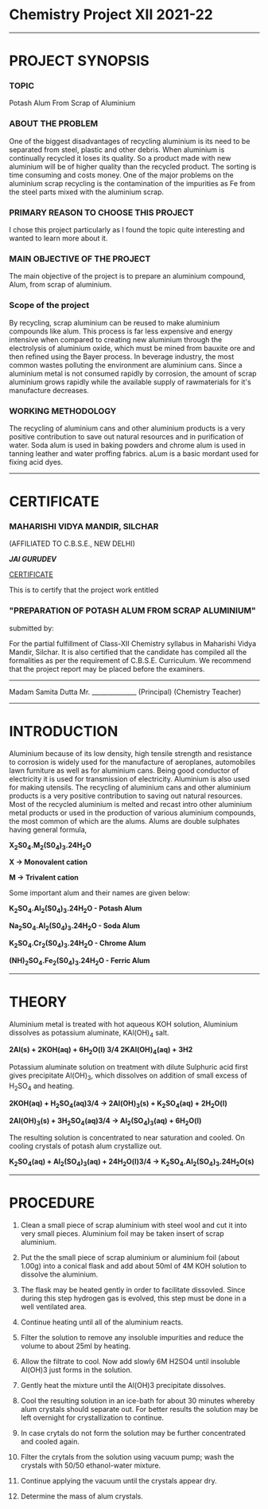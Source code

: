 # Chemistry Project XII 2021-22

---

# PROJECT SYNOPSIS

### TOPIC
Potash Alum From Scrap of Aluminium

### ABOUT THE PROBLEM
One of the biggest disadvantages of recycling aluminium is its need to be separated from steel, plastic and other debris. When aluminium is continually recycled it loses its quality. So a product made with new aluminium will be of higher quality than the recycled product. The sorting is time consuming and costs money. One of the major problems on the aluminium scrap recycling is the contamination of the impurities as Fe from the steel parts mixed with the aluminium scrap.

### PRIMARY REASON TO CHOOSE THIS PROJECT
I chose this project particularly as I found the topic quite interesting and wanted to learn more about it.

### MAIN OBJECTIVE OF THE PROJECT
The main objective of the project is to prepare an aluminium compound, Alum, from scrap of aluminium.

### Scope of the project
By recycling, scrap aluminium can be reused to make aluminium compounds like alum. This process is far less expensive and energy intensive when compared to creating new aluminium through the electrolysis of aluminium oxide, which must be mined from bauxite ore and then refined using the Bayer process. In beverage industry, the most common wastes polluting the environment are aluminium cans. Since a aluminium metal is not consumed rapidly by corrosion, the amount of scrap aluminium grows rapidly while the available supply of rawmaterials for it's manufacture decreases.

### WORKING METHODOLOGY
The recycling of aluminium cans and other aluminium products is a very positive contribution to save out natural resources and in purification of water. Soda alum is used in baking powders and chrome alum is used in tanning leather and water proffing fabrics. aLum is a basic mordant used for fixing acid dyes.


---


# CERTIFICATE

### MAHARISHI VIDYA MANDIR, SILCHAR
(AFFILIATED TO C.B.S.E., NEW DELHI)

**_JAI GURUDEV_**

<ins>CERTIFICATE</ins>

This is to certify that the project work entitled

### "PREPARATION OF POTASH ALUM FROM SCRAP ALUMINIUM"

submitted by: <name of the student>
  
For the partial fulfillment of Class-XII Chemistry syllabus in Maharishi Vidya Mandir, Silchar. It is also certified that the candidate has compiled all the formalities as per the requirement of C.B.S.E. Curriculum. We recommend that the project report may be placed before the examiners.
  
----------                        --------------
Madam Samita Dutta            Mr. ______________
(Principal)                       (Chemistry Teacher)

---


# INTRODUCTION

Aluminium because of its low density, high tensile strength and resistance to corrosion is widely used for the manufacture of aeroplanes, automobiles lawn furniture as well as for aluminium cans. Being good conductor of electricity it is used for transmission of electricity. Aluminium is also used for making utensils. The recycling of aluminium cans and other aluminium products is a very positive contribution to saving out natural resources. Most of the recycled aluminium is melted and recast intro other aluminium metal products or used in the production of various aluminium compounds, the most common of which are the alums. Alums are double sulphates having general formula,

**X<sub>2</sub>S0<sub>4</sub>.M<sub>2</sub>(S0<sub>4</sub>)<sub>3</sub>.24H<sub>2</sub>O**

**X -> Monovalent cation**

**M -> Trivalent cation**


Some important alum and their names are given below:

**K<sub>2</sub>SO<sub>4</sub>.Al<sub>2</sub>(S0<sub>4</sub>)<sub>3</sub>.24H<sub>2</sub>O - Potash Alum**

**Na<sub>2</sub>SO<sub>4</sub>.Al<sub>2</sub>(S0<sub>4</sub>)<sub>3</sub>.24H<sub>2</sub>O - Soda Alum**

**K<sub>2</sub>SO<sub>4</sub>.Cr<sub>2</sub>(S0<sub>4</sub>)<sub>3</sub>.24H<sub>2</sub>O - Chrome Alum**

**(NH)<sub>2</sub>SO<sub>4</sub>.Fe<sub>2</sub>(S0<sub>4</sub>)<sub>3</sub>.24H<sub>2</sub>O - Ferric Alum**

---

# THEORY

Aluminium metal is treated with hot aqueous KOH solution, Aluminium dissolves as potassium aluminate, KAl(OH)<sub>4</sub> salt.

**2Al(s) + 2KOH(aq) + 6H<sub>2</sub>O(l) 3/4 2KAl(OH)<sub>4</sub>(aq) + 3H2**

Potassium aluminate solution on treatment with dilute Sulphuric acid first gives precipitate Al(OH)<sub>3</sub>, which dissolves on addition of small excess of H<sub>2</sub>SO<sub>4</sub> and heating.

**2KOH(aq) + H<sub>2</sub>SO<sub>4</sub>(aq)3/4 -> 2Al(OH)<sub>3</sub>(s) + K<sub>2</sub>SO<sub>4</sub>(aq) + 2H<sub>2</sub>O(l)**

**2Al(OH)<sub>3</sub>(s) + 3H<sub>2</sub>SO<sub>4</sub>(aq)3/4 -> Al<sub>2</sub>(SO<sub>4</sub>)<sub>3</sub>(aq) + 6H<sub>2</sub>O(l)**

The resulting solution is concentrated to near saturation and cooled. On cooling crystals of potash alum crystallize out.

**K<sub>2</sub>SO<sub>4</sub>(aq) + Al<sub>2</sub>(SO<sub>4</sub>)<sub>3</sub>(aq) + 24H<sub>2</sub>O(l)3/4 -> K<sub>2</sub>SO<sub>4</sub>.Al<sub>2</sub>(SO<sub>4</sub>)<sub>3</sub>.24H<sub>2</sub>O(s)**

---

# PROCEDURE

1) Clean a small piece of scrap aluminium with steel wool and cut it into very small pieces. Aluminium foil may be taken insert of scrap aluminium.

2) Put the the small piece of scrap aluminium or aluminium foil (about 1.00g) into a conical flask and add about 50ml of 4M KOH solution to dissolve the aluminium.

3) The flask may be heated gently in order to facilitate dissovled. Since during this step hydrogen gas is evolved, this step must be done in a well ventilated area.

4) Continue heating until all of the aluminium reacts.

5) Filter the solution to remove any insoluble impurities and reduce the volume to about 25ml by heating.

6) Allow the filtrate to cool. Now add slowly 6M H2SO4 until insoluble Al(OH)3 just forms in the solution.

7) Gently heat the mixture until the Al(OH)3 precipitate dissolves.

8) Cool the resulting solution in an ice-bath for about 30 minutes whereby alum crystals should separate out. For better results the solution may be left overnight for crystallization to continue.

9) In case crytals do not form the solution may be further concentrated and cooled again.

10) Filter the crytals from the solution using vacuum pump; wash the crystals with 50/50 ethanol-water mixture.

11) Continue applying the vacuum until the crystals appear dry.

12) Determine the mass of alum crystals.



